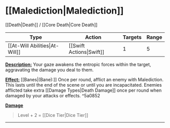 # [[Malediction|Malediction]]
[[Death|Death]] / [[Core Death|Core Death]]

| Type | Action | Targets | Range |
| --- | --- | --- | --- |
| [[At-Will Abilities\|At-Will]] | [[Swift Actions\|Swift]] | 1 | 5 |
<u>**Description:**</u> Your gaze awakens the entropic forces within the target, aggravating the damage you deal to them.

<u>**Effect:**</u> [[Banes|(Bane):]] Once per round, afflict an enemy with Malediction. This lasts until the end of the scene or until you are incapacitated. Enemies afflicted take extra [[Damage Types|Death Damage]] once per round when damaged by your attacks or effects. ^5a0852


<u>**Damage**</u>
>Level + 2 = [[Dice Tier|Dice Tier]]

---